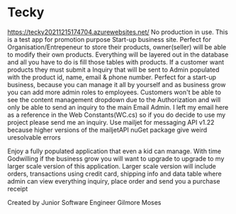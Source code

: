 # Tecky

https://tecky20211215174704.azurewebsites.net/
No production in use. This is a test app for promotion purpose
Start-up business site. Perfect for Organisation/Entrepeneur to store their products,  owner(seller) will be able to modify their own products. 
Everything will be layered out in the database and all you have to do is fill those tables with products. 
If a customer want products they must submit a Inquiry that will be sent to Admin populated with the product id, name, email & phone number. 
Perfect for a start-up business, because you can manage it all by yourself and as business grow you can add more admin roles to employees.
Customers won't be able to see the content management dropdown due to the Authorization and will only be able to send an inquiry to the main Email Admin.
I left my email here as a reference in the Web Constants(WC.cs) so if you do decide to use my project please send me an inquiry. 
Use mailjet for messaging API v1.22 because higher versions of the  mailjetAPI nuGet package give weird uresolvable errors

Enjoy a fully populated application that even a kid can manage.
With time Godwilling if the business grow you will want to upgrade to upgrade to my larger scale version of this application.
Larger scale version will include orders, transactions using credit card, shipping info and data table where admin can view everything inquiry, place order and send you a purchase receipt


Created by Junior Software Engineer
Gilmore Moses




